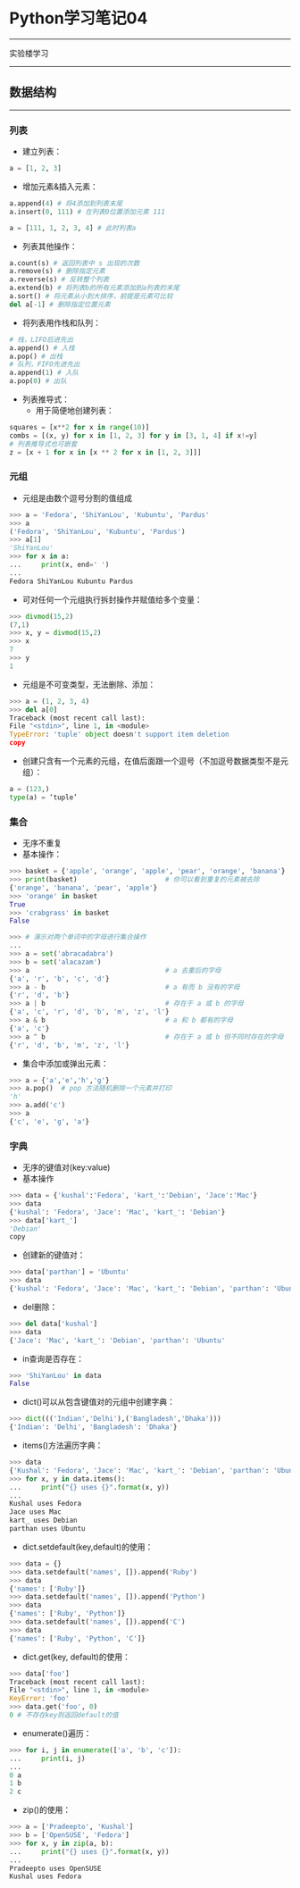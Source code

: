 # Python学习笔记04
***
实验楼学习
***
## 数据结构
***
### 列表
* 建立列表：

```py
a = [1, 2, 3]
```

* 增加元素&插入元素：

```py
a.append(4) # 将4添加到列表末尾
a.insert(0, 111) # 在列表0位置添加元素 111

a = [111, 1, 2, 3, 4] # 此时列表a
```

* 列表其他操作：

```py
a.count(s) # 返回列表中 s 出现的次数
a.remove(s) # 删除指定元素
a.reverse(s) # 反转整个列表
a.extend(b) # 将列表b的所有元素添加到a列表的末尾
a.sort() # 将元素从小到大排序，前提是元素可比较
del a[-1] # 删除指定位置元素
```

* 将列表用作栈和队列：

```py
# 栈，LIFO后进先出
a.append() # 入栈
a.pop() # 出栈
# 队列，FIFO先进先出
a.append(1) # 入队
a.pop(0) # 出队
```

* 列表推导式：
    * 用于简便地创建列表：

```py
squares = [x**2 for x in range(10)]
combs = [(x, y) for x in [1, 2, 3] for y in [3, 1, 4] if x!=y]
# 列表推导式也可嵌套
z = [x + 1 for x in [x ** 2 for x in [1, 2, 3]]]
```

### 元组
* 元组是由数个逗号分割的值组成

```py
>>> a = 'Fedora', 'ShiYanLou', 'Kubuntu', 'Pardus'
>>> a
('Fedora', 'ShiYanLou', 'Kubuntu', 'Pardus')
>>> a[1]
'ShiYanLou'
>>> for x in a:
...     print(x, end=' ')
...
Fedora ShiYanLou Kubuntu Pardus
```

* 可对任何一个元组执行拆封操作并赋值给多个变量：

```py
>>> divmod(15,2)
(7,1)
>>> x, y = divmod(15,2)
>>> x
7
>>> y
1
```

* 元组是不可变类型，无法删除、添加：

```py
>>> a = (1, 2, 3, 4)
>>> del a[0]
Traceback (most recent call last):
File "<stdin>", line 1, in <module>
TypeError: 'tuple' object doesn't support item deletion
copy
```

* 创建只含有一个元素的元组，在值后面跟一个逗号（不加逗号数据类型不是元组）：

```py
a = (123,)
type(a) = ‘tuple’
```

### 集合
* 无序不重复
* 基本操作：

```py
>>> basket = {'apple', 'orange', 'apple', 'pear', 'orange', 'banana'}
>>> print(basket)                      # 你可以看到重复的元素被去除
{'orange', 'banana', 'pear', 'apple'}
>>> 'orange' in basket
True
>>> 'crabgrass' in basket
False

>>> # 演示对两个单词中的字母进行集合操作
...
>>> a = set('abracadabra')
>>> b = set('alacazam')
>>> a                                  # a 去重后的字母
{'a', 'r', 'b', 'c', 'd'}
>>> a - b                              # a 有而 b 没有的字母
{'r', 'd', 'b'}
>>> a | b                              # 存在于 a 或 b 的字母
{'a', 'c', 'r', 'd', 'b', 'm', 'z', 'l'}
>>> a & b                              # a 和 b 都有的字母
{'a', 'c'}
>>> a ^ b                              # 存在于 a 或 b 但不同时存在的字母
{'r', 'd', 'b', 'm', 'z', 'l'}
```

* 集合中添加或弹出元素：

```py
>>> a = {'a','e','h','g'}
>>> a.pop()  # pop 方法随机删除一个元素并打印
'h'
>>> a.add('c')
>>> a
{'c', 'e', 'g', 'a'}
```

### 字典
* 无序的键值对(key:value)
* 基本操作

```py
>>> data = {'kushal':'Fedora', 'kart_':'Debian', 'Jace':'Mac'}
>>> data
{'kushal': 'Fedora', 'Jace': 'Mac', 'kart_': 'Debian'}
>>> data['kart_']
'Debian'
copy
```
* 创建新的键值对：

```py
>>> data['parthan'] = 'Ubuntu'
>>> data
{'kushal': 'Fedora', 'Jace': 'Mac', 'kart_': 'Debian', 'parthan': 'Ubuntu'}
```

* del删除：

```py
>>> del data['kushal']
>>> data
{'Jace': 'Mac', 'kart_': 'Debian', 'parthan': 'Ubuntu'
```

* in查询是否存在：

```py
>>> 'ShiYanLou' in data
False
```

* dict()可以从包含键值对的元组中创建字典：

```py
>>> dict((('Indian','Delhi'),('Bangladesh','Dhaka')))
{'Indian': 'Delhi', 'Bangladesh': 'Dhaka'}
```

* items()方法遍历字典：

```py
>>> data
{'Kushal': 'Fedora', 'Jace': 'Mac', 'kart_': 'Debian', 'parthan': 'Ubuntu'}
>>> for x, y in data.items():
...     print("{} uses {}".format(x, y))
...
Kushal uses Fedora
Jace uses Mac
kart_ uses Debian
parthan uses Ubuntu
```

* dict.setdefault(key,default)的使用：

```py
>>> data = {}
>>> data.setdefault('names', []).append('Ruby')
>>> data
{'names': ['Ruby']}
>>> data.setdefault('names', []).append('Python')
>>> data
{'names': ['Ruby', 'Python']}
>>> data.setdefault('names', []).append('C')
>>> data
{'names': ['Ruby', 'Python', 'C']}
```

* dict.get(key, default)的使用：

```py
>>> data['foo']
Traceback (most recent call last):
File "<stdin>", line 1, in <module>
KeyError: 'foo'
>>> data.get('foo', 0)
0 # 不存在key则返回default的值
```

* enumerate()遍历：

```py
>>> for i, j in enumerate(['a', 'b', 'c']):
...     print(i, j)
...
0 a
1 b
2 c
```

* zip()的使用：

```py
>>> a = ['Pradeepto', 'Kushal']
>>> b = ['OpenSUSE', 'Fedora']
>>> for x, y in zip(a, b):
...     print("{} uses {}".format(x, y))
...
Pradeepto uses OpenSUSE
Kushal uses Fedora
```